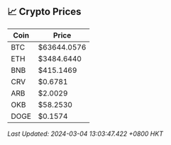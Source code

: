 ## 📈 Crypto Prices

| Coin | Price |
| ---- | ----- |
| BTC | $63644.0576 |
| ETH | $3484.6440 |
| BNB | $415.1469 |
| CRV | $0.6781 |
| ARB | $2.0029 |
| OKB | $58.2530 |
| DOGE | $0.1574 |

_Last Updated: 2024-03-04 13:03:47.422 +0800 HKT_